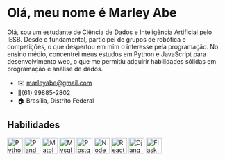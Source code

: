 # Olá, meu nome é Marley Abe

Olá, sou um estudante de Ciência de Dados e Inteligência Artificial pelo IESB. Desde o fundamental, participei de grupos de robótica e competições, o que despertou em mim o interesse pela programação. No ensino médio, concentrei meus estudos em Python e JavaScript para desenvolvimento web, o que me permitiu adquirir habilidades sólidas em programação e análise de dados.

- ✉️ marleyabe@gmail.com
- 📱(61) 99885-2802
- 🏠 Brasília, Distrito Federal

## Habilidades
<a href="https://www.python.org/" target="_blank" rel="noreferrer"><img src="https://upload.wikimedia.org/wikipedia/commons/thumb/c/c3/Python-logo-notext.svg/1200px-Python-logo-notext.svg.png" width="36" height="36" alt="Python" /></a>
<a href="https://pandas.pydata.org/" target="_blank" rel="noreferrer"><img src="https://upload.wikimedia.org/wikipedia/commons/thumb/2/22/Pandas_mark.svg/1200px-Pandas_mark.svg.png" width="36" height="36" alt="Pandas" /></a>
<a href="https://matplotlib.org/" target="_blank" rel="noreferrer"><img src="https://upload.wikimedia.org/wikipedia/commons/thumb/8/84/Matplotlib_icon.svg/2048px-Matplotlib_icon.svg.png" width="36" height="36" alt="Matplotlib" /></a>
<a href="https://www.mysql.com/" target="_blank" rel="noreferrer"><img src="https://static.cdnlogo.com/logos/m/78/mysql.svg" width="36" height="36" alt="Mysql" /></a>
<a href="https://www.postgresql.org/" target="_blank" rel="noreferrer"><img src="https://raw.githubusercontent.com/danielcranney/readme-generator/main/public/icons/skills/postgresql-colored.svg" width="36" height="36" alt="PostgreSQL" /></a>
<a href="https://nodejs.org/en/" target="_blank" rel="noreferrer"><img src="https://raw.githubusercontent.com/danielcranney/readme-generator/main/public/icons/skills/nodejs-colored.svg" width="36" height="36" alt="NodeJS" /></a>
<a href="https://reactjs.org/" target="_blank" rel="noreferrer"><img src="https://raw.githubusercontent.com/danielcranney/readme-generator/main/public/icons/skills/react-colored.svg" width="36" height="36" alt="React" /></a>
<a href="https://www.djangoproject.com/" target="_blank" rel="noreferrer"><img src="https://cdn.worldvectorlogo.com/logos/django.svg" width="36" height="36" alt="Django" /></a>
<a href="https://flask.palletsprojects.com/en/2.3.x/" target="_blank" rel="noreferrer"><img src="https://static-00.iconduck.com/assets.00/programming-language-flask-icon-1024x914-r5y3w9tt.png" width="36" height="36" alt="Flask" /></a>

